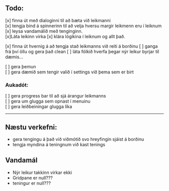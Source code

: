 
## Todo:

[x] finna út með dialoginni til að bæta við leikmanni  
[x] tengja bind á spinnerinn til að velja hversu margir leikmenn eru í leiknum  
[x] leysa vandamálið með tenginginn.  
[x]Láta leikinn virka
[x] klára lógíkina í leiknum og allt það.

[x] finna út hvernig á að tengja stað leikmanns við reiti á borðinu
[ ] ganga frá því öllu og gera það clean
[ ] láta fólkið hverfa þegar nýr leikur byrjar til dæmis...


[ ] gera þemun  
[ ] gera dæmið sem tengir valið í settings við þema sem er birt


### Aukadót:

[ ] gera progress bar til að sjá árangur leikmanns  
[ ] gera um glugga sem opnast í menuinu  
[ ] gera leiðbeiningar glugga líka

---

## Næstu verkefni:


 - gera tengingu á það við viðmótið svo hreyfingin sjáist á borðinu
 - tengja myndina á teningnum við kast tenings

## Vandamál

 - Nýr leikur takkinn virkar ekki
 - Gridpane er null???
 - teningur er null???
